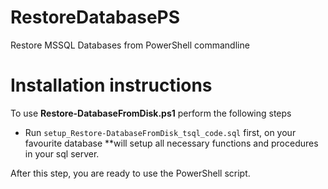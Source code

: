 # RestoreDatabasePS

Restore MSSQL Databases from PowerShell commandline

# Installation instructions
To use **Restore-DatabaseFromDisk.ps1** perform the following steps

* Run `setup_Restore-DatabaseFromDisk_tsql_code.sql` first, on your favourite database
**will setup all necessary functions and procedures in your sql server.

After this step, you are ready to use the PowerShell script.
